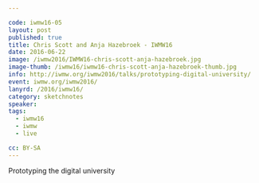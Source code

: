 ```yaml
---

code: iwmw16-05
layout: post
published: true
title: Chris Scott and Anja Hazebroek - IWMW16
date: 2016-06-22
image: /iwmw2016/IWMW16-chris-scott-anja-hazebroek.jpg
image-thumb: /iwmw16/iwmw16-chris-scott-anja-hazebroek-thumb.jpg
info: http://iwmw.org/iwmw2016/talks/prototyping-digital-university/
event: iwmw.org/iwmw2016/
lanyrd: /2016/iwmw16/
category: sketchnotes
speaker:
tags:
  - iwmw16
  - iwmw
  - live

cc: BY-SA
---
```


Prototyping the digital university
